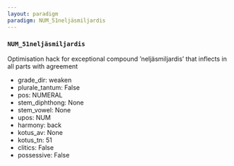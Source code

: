 ```yaml
---
layout: paradigm
paradigm: NUM_51neljäsmiljardis
---
```

### ` NUM_51neljäsmiljardis `

Optimisation hack for exceptional compound ’neljäsmiljardis’ that inflects in all parts with agreement
* grade_dir: weaken
* plurale_tantum: False
* pos: NUMERAL
* stem_diphthong: None
* stem_vowel: None
* upos: NUM
* harmony: back
* kotus_av: None
* kotus_tn: 51
* clitics: False
* possessive: False
